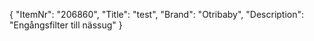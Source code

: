 {
  "ItemNr": "206860",
  "Title": "test",
  "Brand": "Otribaby",
  "Description": "Engångsfilter till nässug"
}